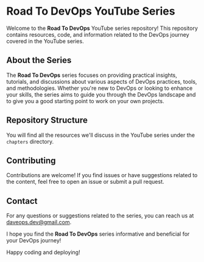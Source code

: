 # Road To DevOps YouTube Series

Welcome to the **Road To DevOps** YouTube series repository! This repository contains resources, code, and information related to the DevOps journey covered in the YouTube series.

## About the Series

The **Road To DevOps** series focuses on providing practical insights, tutorials, and discussions about various aspects of DevOps practices, tools, and methodologies. Whether you're new to DevOps or looking to enhance your skills, the series aims to guide you through the DevOps landscape and to give you a good starting point to work on your own projects.

## Repository Structure

You will find all the resources we'll discuss in the YouTube series under the `chapters` directory.

## Contributing

Contributions are welcome! If you find issues or have suggestions related to the content, feel free to open an issue or submit a pull request.

## Contact

For any questions or suggestions related to the series, you can reach us at [daveops.dev@gmail.com](mailto:daveops.dev@gmail.com).

I hope you find the **Road To DevOps** series informative and beneficial for your DevOps journey!

Happy coding and deploying!
